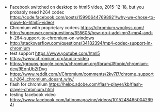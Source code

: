 - Facebook switched on desktop to html5 video, 2015-12-18, but you probably need h264 codec https://code.facebook.com/posts/159906447698921/why-we-chose-to-move-to-html5-video/
- Chromium with proprietary codecs https://chromium.woolyss.com/
- http://superuser.com/questions/655605/how-do-i-add-mp3-mp4-and-h-264-support-to-chromium-on-windows
- http://stackoverflow.com/questions/34182394/mp4-codec-support-in-chromium
- test support https://www.youtube.com/html5
- https://www.chromium.org/audio-video
- https://groups.google.com/a/chromium.org/forum/#!topic/chromium-dev/9EqnUb2fDvg
- https://www.reddit.com/r/Chromium/comments/2kv7l7/chrome_supports_h264_chromium_doesnt_why/
- flash for chromium https://helpx.adobe.com/flash-player/kb/flash-player-chromium.html
- testing facebook video https://www.facebook.com/latinomagazine/videos/10152484650042694/
